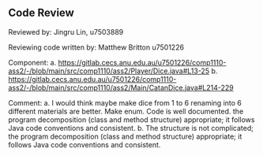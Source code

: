 ## Code Review

Reviewed by: Jingru Lin, u7503889

Reviewing code written by: Matthew Britton u7501226

Component:
a. https://gitlab.cecs.anu.edu.au/u7501226/comp1110-ass2/-/blob/main/src/comp1110/ass2/Player/Dice.java#L13-25
b. https://gitlab.cecs.anu.edu.au/u7501226/comp1110-ass2/-/blob/main/src/comp1110/ass2/Main/CatanDice.java#L214-229

Comment:
a. I would think maybe make dice from 1 to 6 renaming into 6 different materials are better. Make enum. Code is well documented.
    the program decomposition (class and method structure) appropriate;
    it follows Java code conventions and consistent.
b. The structure is not complicated;
    the program decomposition (class and method structure) appropriate;
    it follows Java code conventions and consistent.




